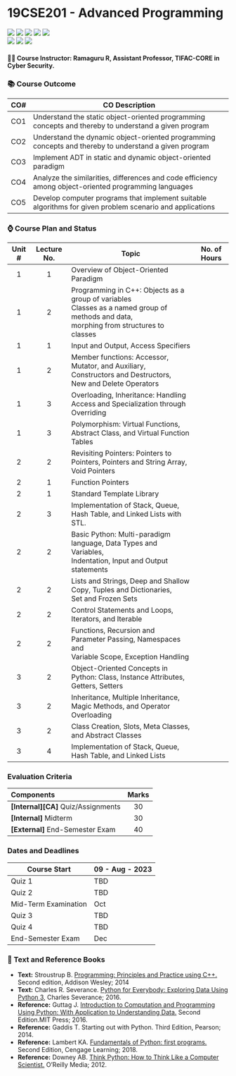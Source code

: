# 19CSE201 - Advanced Programming
![](https://img.shields.io/badge/Batch-22CYS-lightgreen) ![](https://img.shields.io/badge/UG-blue) ![](https://img.shields.io/badge/Subject-AP-blue)
![](https://img.shields.io/badge/-HPOJ-brown) ![](https://img.shields.io/badge/Additional_Coverage-Code_Review-purple)  <br/>
![](https://img.shields.io/badge/Lecture-2-orange) ![](https://img.shields.io/badge/Practical-3-orange) ![](https://img.shields.io/badge/Credits-3-orange) <br/>

#### :teacher: Course Instructor:  Ramaguru R, Assistant Professor, TIFAC-CORE in Cyber Security.

### :books: Course Outcome

| CO#  | CO Description |
|------|----------------|
| CO1 | Understand the static object-oriented programming concepts and thereby to understand a given program |
| CO2 | Understand the dynamic object-oriented programming concepts and thereby to understand a given program |
| CO3 | Implement ADT in static and dynamic object-oriented paradigm |
| CO4 | Analyze the similarities, differences and code efficiency among object-oriented programming languages |
| CO5 | Develop computer programs that implement suitable algorithms for given problem scenario and applications |

### :watch: Course Plan and Status

| Unit # | Lecture No. | Topic | No. of Hours |
|:------:|:-----------:|-------|:------------:|
|    1   |     1       |  Overview of Object-Oriented Paradigm |
|    1   |     2       |  Programming in C++: Objects as a group of variables <br/> Classes as a named group of methods and data, <br/> morphing from structures to classes  |
|    1   |     1       | Input and Output, Access Specifiers |
|    1   |     2       |  Member functions: Accessor, Mutator, and Auxiliary, <br/> Constructors and Destructors, <br/> New and Delete Operators | 
|    1   |     3       | Overloading, Inheritance: Handling Access and Specialization through Overriding |
|    1   |     3       | Polymorphism: Virtual Functions, Abstract Class, and Virtual Function Tables |
|    2   |     2       | Revisiting Pointers: Pointers to Pointers, Pointers and String Array, Void Pointers |
|    2   |     1       | Function Pointers | 
|    2   |     1       | Standard Template Library |
|    2   |     3       | Implementation of Stack, Queue, Hash Table, and Linked Lists with STL. 
|    2   |     2       | Basic Python: Multi-paradigm language, Data Types and Variables, <br/> Indentation, Input and Output statements | 
|    2   |     2       | Lists and Strings, Deep and Shallow Copy, Tuples and Dictionaries, <br/> Set and Frozen Sets |
|    2   |     2       | Control Statements and Loops, Iterators, and Iterable |
|    2   |     2       | Functions, Recursion and Parameter Passing, Namespaces and <br/> Variable Scope, Exception Handling |
|    3   |     2       | Object-Oriented Concepts in Python: Class, Instance Attributes, Getters, Setters |
|    3   |     2       | Inheritance, Multiple Inheritance, Magic Methods, and Operator Overloading |
|    3   |     2       | Class Creation, Slots, Meta Classes, and Abstract Classes |
|    3   |     4       | Implementation of Stack, Queue, Hash Table, and Linked Lists |

### Evaluation Criteria

| Components | Marks |
|:----------|:-----:|
| **[Internal][CA]** Quiz/Assignments | 30 |
| **[Internal]** Midterm | 30 |
| **[External]** End-Semester Exam | 40 |

### Dates and Deadlines

| Course Start | 09 - Aug - 2023 |
|--------------|-----------------|
| Quiz 1 | TBD |
| Quiz 2 | TBD |
| Mid-Term Examination | Oct |
| Quiz 3 | TBD |
| Quiz 4 | TBD |
| End-Semester Exam | Dec |

### :green_book: Text and Reference Books
 - **Text:** Stroustrup B. [Programming: Principles and Practice using C++.](https://dl.icdst.org/pdfs/files3/fef0590f02fa06bb42cba558fbc9e51c.pdf) Second edition, Addison Wesley; 2014
 - **Text:** Charles R. Severance. [Python for Everybody: Exploring Data Using Python 3](https://do1.dr-chuck.com/pythonlearn/EN_us/pythonlearn.pdf), Charles Severance; 2016.
 - **Reference:** Guttag J. [Introduction to Computation and Programming Using Python: With Application to Understanding Data.](http://www.mim.ac.mw/books/Introduction%20to%20Computation%20and%20Programming%20Using%20Python,%20Revised%20-%20Guttag,%20John%20V..pdf) Second Edition.MIT Press; 2016.
 - **Reference:** Gaddis T. Starting out with Python. Third Edition, Pearson; 2014.
 - **Reference:** Lambert KA. [Fundamentals of Python: first programs.](http://repository.itb-ad.ac.id/146/1/403.%20Fundamentals%20of%20Python%20First%20Programs%2C%20Second%20Edition.pdf) Second Edition, Cengage Learning; 2018.
 - **Reference:** Downey AB. [Think Python: How to Think Like a Computer Scientist.](http://facweb.cs.depaul.edu/sjost/it211/documents/think-python-2nd.pdf) O’Reilly Media; 2012.
